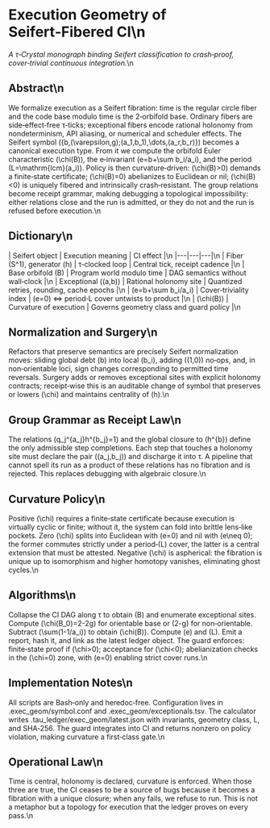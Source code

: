 # Execution Geometry of Seifert‑Fibered CI\n
_A τ‑Crystal monograph binding Seifert classification to crash‑proof, cover‑trivial continuous integration._\n
## Abstract\n
We formalize execution as a Seifert fibration: time is the regular circle fiber and the code base modulo time is the 2‑orbifold base. Ordinary fibers are side‑effect‑free τ‑ticks; exceptional fibers encode rational holonomy from nondeterminism, API aliasing, or numerical and scheduler effects. The Seifert symbol \(\{b,(\varepsilon,g);(a_1,b_1),\dots,(a_r,b_r)\}\) becomes a canonical execution type. From it we compute the orbifold Euler characteristic \(\chi(B)\), the e‑invariant \(e=b+\sum b_i/a_i\), and the period \(L=\mathrm{lcm}(a_i)\). Policy is then curvature‑driven: \(\chi(B)>0\) demands a finite‑state certificate; \(\chi(B)=0\) abelianizes to Euclidean or nil; \(\chi(B)<0\) is uniquely fibered and intrinsically crash‑resistant. The group relations become receipt grammar, making debugging a topological impossibility: either relations close and the run is admitted, or they do not and the run is refused before execution.\n
## Dictionary\n
| Seifert object | Execution meaning | CI effect |\n
|---|---|---|\n
| Fiber \(S^1\), generator \(h\) | τ‑clocked loop | Central tick, receipt cadence |\n
| Base orbifold \(B\) | Program world modulo time | DAG semantics without wall‑clock |\n
| Exceptional \((a,b)\) | Rational holonomy site | Quantized retries, rounding, cache epochs |\n
| \(e=b+\sum b_i/a_i\) | Cover‑triviality index | \(e=0\) ⇔ period‑L cover untwists to product |\n
| \(\chi(B)\) | Curvature of execution | Governs geometry class and guard policy |\n
## Normalization and Surgery\n
Refactors that preserve semantics are precisely Seifert normalization moves: sliding global debt \(b\) into local \(b_i\), adding \((1,0)\) no‑ops, and, in non‑orientable loci, sign changes corresponding to permitted time reversals. Surgery adds or removes exceptional sites with explicit holonomy contracts; receipt‑wise this is an auditable change of symbol that preserves or lowers \(\chi\) and maintains centrality of \(h\).\n
## Group Grammar as Receipt Law\n
The relations \(q_j^{a_j}h^{b_j}=1\) and the global closure to \(h^{b}\) define the only admissible step completions. Each step that touches a holonomy site must declare the pair \((a_j,b_j)\) and discharge it into τ. A pipeline that cannot spell its run as a product of these relations has no fibration and is rejected. This replaces debugging with algebraic closure.\n
## Curvature Policy\n
Positive \(\chi\) requires a finite‑state certificate because execution is virtually cyclic or finite; without it, the system can fold into brittle lens‑like pockets. Zero \(\chi\) splits into Euclidean with \(e=0\) and nil with \(e\neq 0\); the former commutes strictly under a period‑\(L\) cover, the latter is a central extension that must be attested. Negative \(\chi\) is aspherical: the fibration is unique up to isomorphism and higher homotopy vanishes, eliminating ghost cycles.\n
## Algorithms\n
Collapse the CI DAG along τ to obtain \(B\) and enumerate exceptional sites. Compute \(\chi(B_0)=2-2g\) for orientable base or \(2-g\) for non‑orientable. Subtract \(\sum(1-1/a_i)\) to obtain \(\chi(B)\). Compute \(e\) and \(L\). Emit a report, hash it, and link as the latest ledger object. The guard enforces: finite‑state proof if \(\chi>0\); acceptance for \(\chi<0\); abelianization checks in the \(\chi=0\) zone, with \(e=0\) enabling strict cover runs.\n
## Implementation Notes\n
All scripts are Bash‑only and heredoc‑free. Configuration lives in .exec_geom/symbol.conf and .exec_geom/exceptionals.tsv. The calculator writes .tau_ledger/exec_geom/latest.json with invariants, geometry class, L, and SHA‑256. The guard integrates into CI and returns nonzero on policy violation, making curvature a first‑class gate.\n
## Operational Law\n
Time is central, holonomy is declared, curvature is enforced. When those three are true, the CI ceases to be a source of bugs because it becomes a fibration with a unique closure; when any fails, we refuse to run. This is not a metaphor but a topology for execution that the ledger proves on every pass.\n
